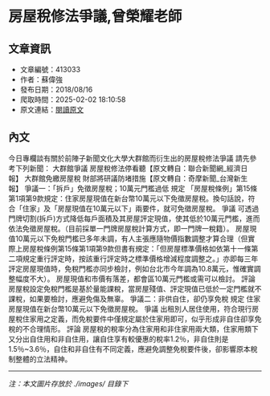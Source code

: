 # 房屋稅修法爭議,曾榮耀老師

## 文章資訊
- 文章編號：413033
- 作者：蘇偉強
- 發布日期：2018/08/16
- 爬取時間：2025-02-02 18:10:58
- 原文連結：[閱讀原文](https://real-estate.get.com.tw/Columns/detail.aspx?no=413033)

## 內文
今日專欄談有關於前陣子新聞文化大學大群館而衍生出的房屋稅修法爭議
請先參考下列新聞：
大群館爭議 房屋稅修法停看聽【原文轉自：聯合新聞網_經濟日報】
大群館免繳房屋稅 財部將研議防堵措施【原文轉自：奇摩新聞_台灣新生報】
爭議一：「拆戶」免徵房屋稅；10萬元門檻過低
規定
「房屋稅條例」第15條第1項第9款規定：住家房屋現值在新台幣10萬元以下免徵房屋稅。換句話說，符合「住家」及「房屋現值在10萬元以下」兩要件，就可免徵房屋稅。
爭議
可透過門牌切割(拆戶)方式降低每戶面積及其房屋評定現值，使其低於10萬元門檻，進而依法免徵房屋稅。（目前採單一門牌房屋稅計算方式，即一門牌一稅籍）。
房屋現值10萬元以下免稅門檻已多年未調，有人主張應隨物價指數調整才算合理（但實際上房屋稅條例第15條第1項第9款但書有規定：「但房屋標準價格如依第十一條第二項規定重行評定時，按該重行評定時之標準價格增減程度調整之。」亦即每三年評定房屋現值時，免稅門檻亦同步檢討，例如台北市今年調為10.8萬元，惟確實調整幅度不大）。
房屋現值和市價有落差，都會區10萬元門檻或需可以檢討。
評論
房屋稅設定免稅門檻是基於量能課稅，當房屋殘值、評定現值已低於一定門檻就不課稅，如果要檢討，應避免傷及無辜。
爭議二：非供自住，卻仍享免稅
規定
住家房屋現值在新台幣10萬元以下免徵房屋稅。
爭議
出租別人居住使用，符合現行房屋稅住家用之定義，而免稅要件中僅規定屬於住家用即可，似乎形成非自住卻享免稅的不合理情形。
評論
房屋稅的稅率分為住家用和非住家用兩大類，住家用類下又分出自住用和非自住用，讓自住享有較優惠的稅率1.2％，非自住則是1.5％~3.6％，自住和非自住有不同定義，應避免調整免稅要件後，卻影響原本稅制整體的立法精神。

---
*注：本文圖片存放於 ./images/ 目錄下*
